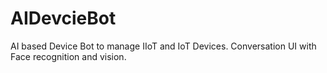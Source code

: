 # AIDevcieBot
AI based Device Bot to manage IIoT and IoT Devices. Conversation UI with Face recognition and vision.
